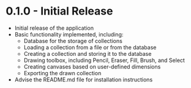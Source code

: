 # 0.1.0 - Initial Release
* Initial release of the application
* Basic functionality implemented, including:
  - Database for the storage of collections
  - Loading a collection from a file or from the database
  - Creating a collection and storing it to the database
  - Drawing toolbox, including Pencil, Eraser, Fill, Brush, and Select
  - Creating canvases based on user-defined dimensions
  - Exporting the drawn collection
* Advise the README.md file for installation instructions
